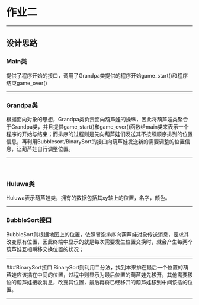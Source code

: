 # 作业二
---
## 设计思路
### Main类
提供了程序开始的接口，调用了Grandpa类提供的程序开始game_start()和程序结束game_over()

---
### Grandpa类
根据面向对象的思想，Grandpa类负责面向葫芦娃的操纵，因此将葫芦娃类聚合于Grandpa类，并且提供game_start()和game_over()函数给main类来表示一个程序的开始与结束；而排序的过程则是先向葫芦娃们发送其不按照顺序排列的位置信息，再利用Bubblesort/BinarySort的接口向葫芦娃发送新的需要调整的位置信息，让葫芦娃自行调整位置。　

---
　　
### Huluwa类
Huluwa表示葫芦娃类，拥有的数据包括其xy轴上的位置，名字，颜色。

---


### BubbleSort接口
BubbleSort则根据地图上的位置，依照冒泡排序向葫芦娃对象传送消息，要求其改变原有位置，因此终端中显示的就是每次需要发生位置交换时，就会产生每两个葫芦娃互相瞬移交换位置的状况；

---

###BinarySort接口
BinarySort则利用二分法，找到本来排在最后一个位置的葫芦娃应该插在中间的位置，过程中则显示为最后位置的葫芦娃先移开，其他需要移位的葫芦娃接收消息，改变其位置，最后再将已经移开的葫芦娃移到中间该插的位置。

----
　　
　　　
　　　
　　　
